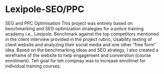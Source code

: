 # Lexipole-SEO/PPC
SEO and PPC Optimisation
This project was entirely based on benchmarking and SEO optimization strategies for a police training academy i.e., Lexipole. Benchmark against the top competitors mentioned in the client interview provided in the project rubric, Usability testing of client website and analyzing their social media and one other “free form” idea.
Based on the benchmarking ideas and SEO strategy, I also created a wireframe of the website to help engagement and converstion (course enrollment). Teh goal for teh compnay was to increase enrollmet for individual training courses.
